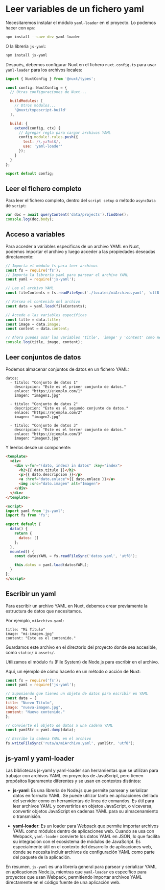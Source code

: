 # Leer variables de un fichero yaml

Necesitaremos instalar el módulo `yaml-loader` en el proyecto. Lo podemos hacer con `npm`:

``` sh
npm install --save-dev yaml-loader
```

O la librería `js-yaml`:

``` sh
npm install js-yaml
```

Después, debemos configurar Nuxt en el fichero `nuxt.config.ts` para usar `yaml-loader` para los archivos locales:

``` js
import { NuxtConfig } from '@nuxt/types';

const config: NuxtConfig = {
  // Otras configuraciones de Nuxt...

  buildModules: [
    // Otros módulos...
    '@nuxt/typescript-build'
  ],

  build: {
    extend(config, ctx) {
      // Agregar regla para cargar archivos YAML
      config.module!.rules.push({
        test: /\.ya?ml$/,
        use: 'yaml-loader'
      });
    }
  }
};

export default config;
```

## Leer el fichero completo

Para leer el fichero completo, dentro del `script setup` o método `asyncData` de `script`:

``` js
var doc = await queryContent('data/projects').findOne();
console.log(doc.body);
```

## Acceso a variables

Para acceder a variables específicas de un archivo YAML en Nuxt, podemos importar el archivo y luego acceder a las propiedades deseadas directamente:

``` js
// Importa el módulo fs para leer archivos
const fs = require('fs');
// Importa la librería yaml para parsear el archivo YAML
const yaml = require('js-yaml');

// Lee el archivo YAML
const fileContents = fs.readFileSync('./locales/miArchivo.yaml', 'utf8');

// Parsea el contenido del archivo
const data = yaml.load(fileContents);

// Accede a las variables específicas
const title = data.title;
const image = data.image;
const content = data.content;

// Ahora puedes usar las variables 'title', 'image' y 'content' como necesites
console.log(title, image, content);
```

## Leer conjuntos de datos

Podemos almacenar conjuntos de datos en un fichero YAML:

``` YML
datos:
  - titulo: "Conjunto de datos 1"
    descripcion: "Este es el primer conjunto de datos."
    enlace: "https://ejemplo.com/1"
    imagen: "imagen1.jpg"

  - titulo: "Conjunto de datos 2"
    descripcion: "Este es el segundo conjunto de datos."
    enlace: "https://ejemplo.com/2"
    imagen: "imagen2.jpg"

  - titulo: "Conjunto de datos 3"
    descripcion: "Este es el tercer conjunto de datos."
    enlace: "https://ejemplo.com/3"
    imagen: "imagen3.jpg"
```

Y leerlos desde un componente:

``` HTML
<template>
  <div>
    <div v-for="(dato, index) in datos" :key="index">
      <h2>{{ dato.titulo }}</h2>
      <p>{{ dato.descripcion }}</p>
      <a :href="dato.enlace">{{ dato.enlace }}</a>
      <img :src="dato.imagen" alt="Imagen">
    </div>
  </div>
</template>

<script>
import yaml from 'js-yaml';
import fs from 'fs';

export default {
  data() {
    return {
      datos: []
    };
  },
  mounted() {
    const datosYAML = fs.readFileSync('datos.yaml', 'utf8');

    this.datos = yaml.load(datosYAML);
  }
};
</script>
```

## Escribir un yaml

Para escribir un archivo YAML en Nuxt, debemos crear previamente la estructura de datos que necesitamos.

Por ejemplo, `miArchivo.yaml`:

``` YML
title: "Mi Título"
image: "mi-imagen.jpg"
content: "Este es el contenido."
```

Guardamos este archivo en el directorio del proyecto donde sea accesible, como `static/` o `assets/`.

Utilizamos el módulo `fs` (File System) de Node.js para escribir en el archivo.

Aquí, un ejemplo de cómo hacerlo en un método o acción de Nuxt:

``` js
const fs = require('fs');
const yaml = require('js-yaml');

// Suponiendo que tienes un objeto de datos para escribir en YAML
const data = {
title: "Nuevo Título",
image: "nueva-imagen.jpg",
content: "Nuevo contenido."
};

// Convierte el objeto de datos a una cadena YAML
const yamlStr = yaml.dump(data);

// Escribe la cadena YAML en el archivo
fs.writeFileSync('ruta/a/miArchivo.yaml', yamlStr, 'utf8');
```

## js-yaml y yaml-loader

Las bibliotecas js-yaml y yaml-loader son herramientas que se utilizan para trabajar con archivos YAML en proyectos de JavaScript, pero tienen propósitos ligeramente diferentes y se usan en contextos distintos:

- **js-yaml**: Es una librería de Node.js que permite parsear y serializar datos en formato YAML. Se puede utilizar tanto en aplicaciones del lado del servidor como en herramientas de línea de comandos. Es útil para leer archivos YAML y convertirlos en objetos JavaScript, o viceversa, convertir objetos JavaScript en cadenas YAML para su almacenamiento o transmisión.

- **yaml-loader**: Es un loader para Webpack que permite importar archivos YAML como módulos dentro de aplicaciones web. Cuando se usa con Webpack, `yaml-loader` convierte los datos YAML en JSON, lo que facilita su integración con el ecosistema de módulos de JavaScript. Es especialmente útil en el contexto del desarrollo de aplicaciones web, donde se necesita incluir archivos de configuración YAML como parte del paquete de la aplicación.

En resumen, `js-yaml` es una librería general para parsear y serializar YAML en aplicaciones Node.js, mientras que `yaml-loader` es específico para proyectos que usan Webpack, permitiendo importar archivos YAML directamente en el código fuente de una aplicación web.
